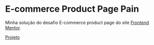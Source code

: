 # E-commerce Product Page Pain
Minha solução do desafio E-commerce product page do site <a href="https://www.frontendmentor.io/challenges/ecommerce-product-page-UPsZ9MJp6">Frontend Mentor</a>. <p><a href="https://ana-cassia-invernizzi.github.io/ecommerce-product-page-main/"/>Projeto</a></p>

